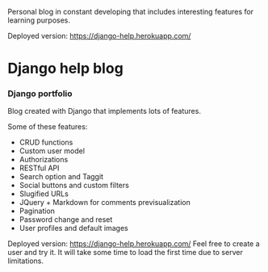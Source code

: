 Personal blog in constant developing that includes interesting features for learning purposes.

Deployed version: https://django-help.herokuapp.com/


# Django help blog
### Django portfolio

Blog created with Django that implements lots of features. 

Some of these features:

- CRUD functions
- Custom user model
- Authorizations
- RESTful API
- Search option and Taggit
- Social buttons and custom filters
- Slugified URLs
- JQuery + Markdown for comments previsualization
- Pagination
- Password change and reset
- User profiles and default images

Deployed version: https://django-help.herokuapp.com/ Feel free to create a user and try it.
It will take some time to load the first time due to server limitations.
